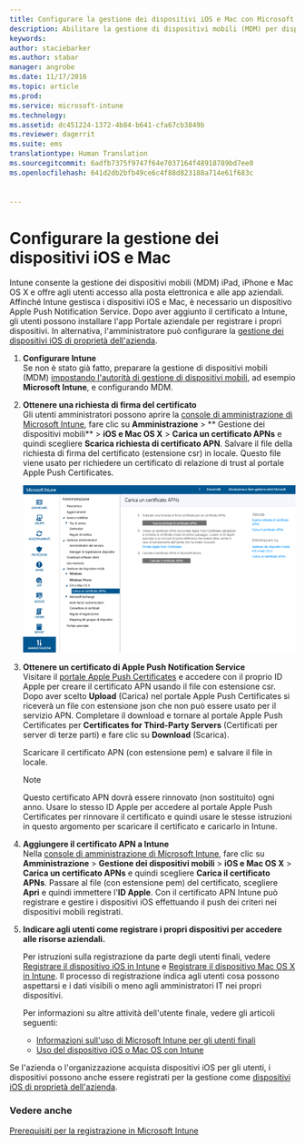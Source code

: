 ```yaml
---
title: Configurare la gestione dei dispositivi iOS e Mac con Microsoft Intune
description: Abilitare la gestione di dispositivi mobili (MDM) per dispositivi iOS, inclusi iPad e iPhone, e dispositivi Mac OS X con Microsoft Intune.
keywords: 
author: staciebarker
ms.author: stabar
manager: angrobe
ms.date: 11/17/2016
ms.topic: article
ms.prod: 
ms.service: microsoft-intune
ms.technology: 
ms.assetid: dc451224-1372-4b84-b641-cfa67cb3849b
ms.reviewer: dagerrit
ms.suite: ems
translationtype: Human Translation
ms.sourcegitcommit: 6adfb7375f9747f64e7037164f48918789bd7ee0
ms.openlocfilehash: 641d2db2bfb49ce6c4f88d823188a714e61f683c


---
```


# <a name="set-up-ios-and-mac-device-management"></a>Configurare la gestione dei dispositivi iOS e Mac
Intune consente la gestione dei dispositivi mobili (MDM) iPad, iPhone e Mac OS X e offre agli utenti accesso alla posta elettronica e alle app aziendali. Affinché Intune gestisca i dispositivi iOS e Mac, è necessario un dispositivo Apple Push Notification Service. Dopo aver aggiunto il certificato a Intune, gli utenti possono installare l'app Portale aziendale per registrare i propri dispositivi. In alternativa, l'amministratore può configurare la [gestione dei dispositivi iOS di proprietà dell'azienda](enroll-corporate-owned-ios-devices-in-microsoft-intune.md).

1.  **Configurare Intune**<br>
    Se non è stato già fatto, preparare la gestione di dispositivi mobili (MDM) [impostando l'autorità di gestione di dispositivi mobili](prerequisites-for-enrollment.md#step-2-set-mdm-authority), ad esempio **Microsoft Intune**, e configurando MDM.

2.  **Ottenere una richiesta di firma del certificato**<br>
    Gli utenti amministratori possono aprire la [console di amministrazione di Microsoft Intune](http://manage.microsoft.com), fare clic su **Amministrazione** &gt; ** Gestione dei dispositivi mobili** &gt; **iOS e Mac OS X** &gt; **Carica un certificato APNs** e quindi scegliere **Scarica richiesta di certificato APN**. Salvare il file della richiesta di firma del certificato (estensione csr) in locale. Questo file viene usato per richiedere un certificato di relazione di trust al portale Apple Push Certificates.

    ![Caricare la finestra di dialogo del certificato APN](../media/Intune-iOS-enrollment-with-apns.png)

3.  **Ottenere un certificato di Apple Push Notification Service**<br>
    Visitare il [portale Apple Push Certificates](http://go.microsoft.com/fwlink/?LinkId=269844) e accedere con il proprio ID Apple per creare il certificato APN usando il file con estensione csr. Dopo aver scelto **Upload** (Carica) nel portale Apple Push Certificates si riceverà un file con estensione json che non può essere usato per il servizio APN. Completare il download e tornare al portale Apple Push Certificates per **Certificates for Third-Party Servers** (Certificati per server di terze parti) e fare clic su **Download** (Scarica).

    Scaricare il certificato APN (con estensione pem) e salvare il file in locale.

    > [!NOTE]
    > Questo certificato APN dovrà essere rinnovato (non sostituito) ogni anno. Usare lo stesso ID Apple per accedere al portale Apple Push Certificates per rinnovare il certificato e quindi usare le stesse istruzioni in questo argomento per scaricare il certificato e caricarlo in Intune.

4.  **Aggiungere il certificato APN a Intune**<br>
    Nella [console di amministrazione di Microsoft Intune](http://manage.microsoft.com), fare clic su **Amministrazione** &gt; **Gestione dei dispositivi mobili** &gt; **iOS e Mac OS X** &gt; **Carica un certificato APNs** e quindi scegliere **Carica il certificato APNs**. Passare al file (con estensione pem) del certificato, scegliere **Apri** e quindi immettere l'**ID Apple**. Con il certificato APN Intune può registrare e gestire i dispositivi iOS effettuando il push dei criteri nei dispositivi mobili registrati.

5.  **Indicare agli utenti come registrare i propri dispositivi per accedere alle risorse aziendali.**

    Per istruzioni sulla registrazione da parte degli utenti finali, vedere [Registrare il dispositivo iOS in Intune](../enduser/enroll-your-device-in-intune-ios.md) e [Registrare il dispositivo Mac OS X in Intune](../enduser/enroll-your-device-in-intune-macos.md). Il processo di registrazione indica agli utenti cosa possono aspettarsi e i dati visibili o meno agli amministratori IT nei propri dispositivi.

    Per informazioni su altre attività dell'utente finale, vedere gli articoli seguenti:
    - [Informazioni sull'uso di Microsoft Intune per gli utenti finali](what-to-tell-your-end-users-about-using-microsoft-intune.md)
    - [Uso del dispositivo iOS o Mac OS con Intune](../enduser/using-your-ios-or-mac-os-x-device-with-intune.md)

Se l'azienda o l'organizzazione acquista dispositivi iOS per gli utenti, i dispositivi possono anche essere registrati per la gestione come [dispositivi iOS di proprietà dell'azienda](enroll-corporate-owned-ios-devices-in-microsoft-intune.md).

### <a name="see-also"></a>Vedere anche
[Prerequisiti per la registrazione in Microsoft Intune](prerequisites-for-enrollment.md)



<!--HONumber=Dec16_HO2-->


